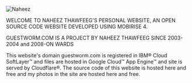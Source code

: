 ![Naheez](https://2.bp.blogspot.com/-czBMUcBdtgk/W111bk9cxgI/AAAAAAABXW8/i3wAJvV1nzMKoxbcwGE5CjACB2Mv9SPnACLcBGAs/s1600/20180728_190316.jpg)

WELCOME TO NAHEEZ THAWFEEG'S PERSONAL WEBSITE, AN OPEN SOURCE CODE WEBSITE DEVELOPED USING MOBIRISE 4.

GUESTWORM.COM IS A PROJECT BY NAHEEZ THAWFEEG SINCE 2003-2004 and 2008-ON WARDS

This website's domain guestworm.com is registered in IBM® Cloud SoftLayer™ and files are hosted in Google Cloud™ App Engine™ and site is served by Cloudflare®. The source code of this website is hosted here and free and my photos in the site are hosted here and free.
